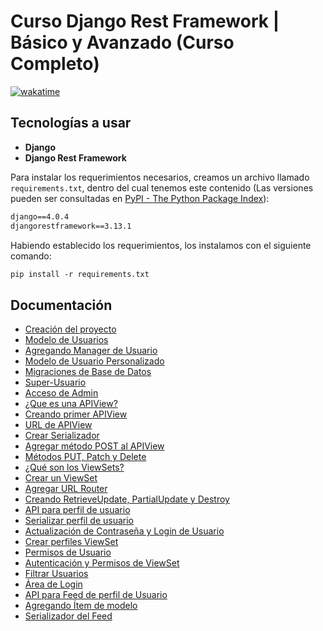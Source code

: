# Curso Django Rest Framework | Básico y Avanzado (Curso Completo)

[![wakatime](https://wakatime.com/badge/user/8ef73281-6d0a-4758-af11-fd880ca3009c/project/7fd38207-3a08-4ed2-a96d-27c6a5c0345e.svg?style=for-the-badge)](https://wakatime.com/badge/user/8ef73281-6d0a-4758-af11-fd880ca3009c/project/7fd38207-3a08-4ed2-a96d-27c6a5c0345e)

## Tecnologías a usar

- **Django**
- **Django Rest Framework**

Para instalar los requerimientos necesarios, creamos un archivo llamado `requirements.txt`, dentro del cual tenemos este contenido (Las versiones pueden ser consultadas en [PyPI - The Python Package Index](https://pypi.org/)):

```txt
django==4.0.4
djangorestframework==3.13.1
```

Habiendo establecido los requerimientos, los instalamos con el siguiente comando:

```txt
pip install -r requirements.txt
```

## Documentación

- [Creación del proyecto](DOC/01_Creacion_Proyecto.md)
- [Modelo de Usuarios](DOC/02_Modelo_Usuarios.md)
- [Agregando Manager de Usuario](DOC/03_Agregando_Manager_Usuario.md)
- [Modelo de Usuario Personalizado](DOC/04_Modelo_Usuario_Personalizado.md)
- [Migraciones de Base de Datos](DOC/05_Migraciones_Base_Datos.md)
- [Super-Usuario](DOC/06_Super_Usuario.md)
- [Acceso de Admin](DOC/07_Acceso_Admin.md)
- [¿Que es una APIView?](DOC/08_Que_es_APIView.md)
- [Creando primer APIView](DOC/09_Creando_Primer_APIView.md)
- [URL de APIView](DOC/10_URL_APIView.md)
- [Crear Serializador](DOC/11_Crear_Serializador.md)
- [Agregar método POST al APIView](DOC/12_Agregar_Metodo_POST_APIView.md)
- [Métodos PUT, Patch y Delete](DOC/13_Metodos_PUT_PATCH_DELETE.md)
- [¿Qué son los ViewSets?](DOC/14_Que_es_ViewSet.md)
- [Crear un ViewSet](DOC/15_Crear_ViewSet.md)
- [Agregar URL Router](DOC/16_Agregar_URL_Router.md)
- [Creando RetrieveUpdate, PartialUpdate y Destroy](DOC/17_Creando_RetrieveUpdate_PartialUpdate_Destroy.md)
- [API para perfil de usuario](DOC/18_API_Perfil_Usuario.md)
- [Serializar perfil de usuario](DOC/19_Serializar_Perfil_Usuario.md)
- [Actualización de Contraseña y Login de Usuario](DOC/20_Actualización_Password_Login_Usuario.md)
- [Crear perfiles ViewSet](DOC/21_Crear_Perfiles_ViewSet.md)
- [Permisos de Usuario](DOC/22_Permisos_Usuario.md)
- [Autenticación y Permisos de ViewSet](DOC/23_Autenticacion_Permisos_ViewSet.md)
- [Filtrar Usuarios](DOC/24_Filtrar_Usuarios.md)
- [Área de Login](DOC/25_Area_Login.md)
- [API para Feed de perfil de Usuario](DOC/26_API_Feed_Perfil_Usuario.md)
- [Agregando Ítem de modelo](DOC/27_Agregando_Item_Modelo.md)
- [Serializador del Feed](DOC/28_Serializador_Feed.md)
